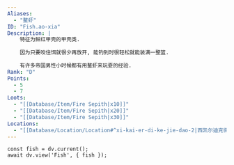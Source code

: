 ```yaml
---
Aliases:
  - "鳌虾"
ID: "Fish.ao-xia"
Description: |
    特征为鲜红甲壳的甲壳类.
    
    因为只要咬住饵就很少再放开, 能钓到时很轻松就能装满一整篮.
    
    有许多帝国男性小时候都有用鳌虾来玩耍的经验.
Rank: "D"
Points:
  - 5
  - 7
Loots:
  - "[[Database/Item/Fire Sepith|x10]]"
  - "[[Database/Item/Fire Sepith|x20]]"
  - "[[Database/Item/Fire Sepith|x30]]"
Locations:
  - "[[Database/Location/Location#^xi-kai-er-di-ke-jie-dao-2|西凯尔迪克街道2]]"
---
```

```dataviewjs
const fish = dv.current();
await dv.view('Fish', { fish });
```